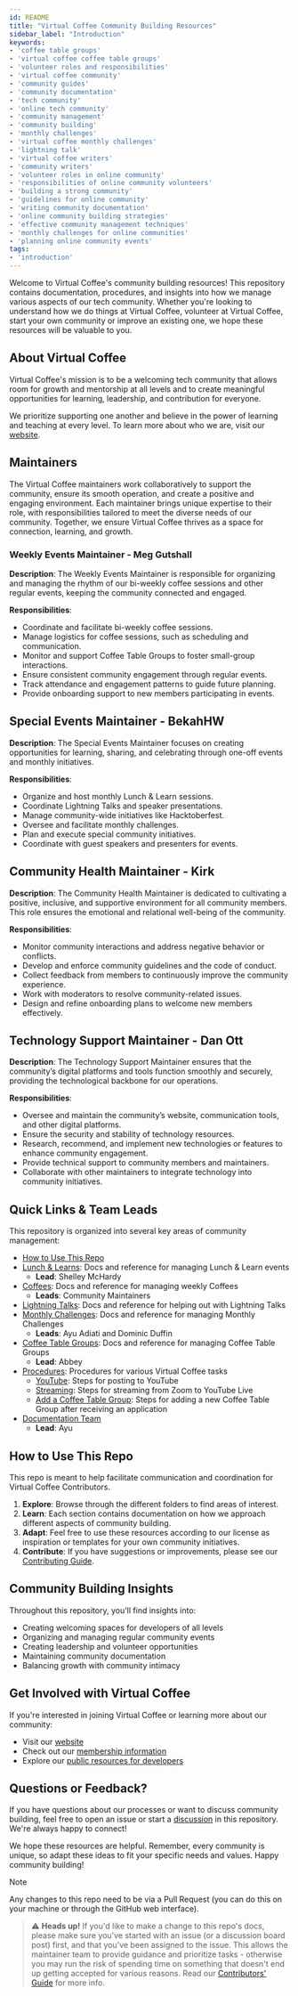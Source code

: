 ```yaml
---
id: README
title: "Virtual Coffee Community Building Resources"
sidebar_label: "Introduction"
keywords: 
- 'coffee table groups'
- 'virtual coffee coffee table groups'
- 'volunteer roles and responsibilities'
- 'virtual coffee community'
- 'community guides'
- 'community documentation'
- 'tech community'
- 'online tech community'
- 'community management'
- 'community building'
- 'monthly challenges'
- 'virtual coffee monthly challenges'
- 'lightning talk'
- 'virtual coffee writers'
- 'community writers'
- 'volunteer roles in online community'
- 'responsibilities of online community volunteers'
- 'building a strong community'
- 'guidelines for online community'
- 'writing community documentation'
- 'online community building strategies'
- 'effective community management techniques'
- 'monthly challenges for online communities'
- 'planning online community events'
tags: 
- 'introduction'
---
```


Welcome to Virtual Coffee's community building resources! This repository contains documentation, procedures, and insights into how we manage various aspects of our tech community. Whether you're looking to understand how we do things at Virtual Coffee, volunteer at Virtual Coffee, start your own community or improve an existing one, we hope these resources will be valuable to you.

## About Virtual Coffee

Virtual Coffee's mission is to be a welcoming tech community that allows room for growth and mentorship at all levels and to create meaningful opportunities for learning, leadership, and contribution for everyone.

We prioritize supporting one another and believe in the power of learning and teaching at every level. To learn more about who we are, visit our [website](https://virtualcoffee.io/about).

## Maintainers

The Virtual Coffee maintainers work collaboratively to support the community, ensure its smooth operation, and create a positive and engaging environment. Each maintainer brings unique expertise to their role, with responsibilities tailored to meet the diverse needs of our community. Together, we ensure Virtual Coffee thrives as a space for connection, learning, and growth.

### Weekly Events Maintainer - Meg Gutshall

**Description**: The Weekly Events Maintainer is responsible for organizing and managing the rhythm of our bi-weekly coffee sessions and other regular events, keeping the community connected and engaged.

**Responsibilities**:

- Coordinate and facilitate bi-weekly coffee sessions.
- Manage logistics for coffee sessions, such as scheduling and communication.
- Monitor and support Coffee Table Groups to foster small-group interactions.
- Ensure consistent community engagement through regular events.
- Track attendance and engagement patterns to guide future planning.
- Provide onboarding support to new members participating in events.

## Special Events Maintainer - BekahHW

**Description**: The Special Events Maintainer focuses on creating opportunities for learning, sharing, and celebrating through one-off events and monthly initiatives.

**Responsibilities**:

- Organize and host monthly Lunch & Learn sessions.
- Coordinate Lightning Talks and speaker presentations.
- Manage community-wide initiatives like Hacktoberfest.
- Oversee and facilitate monthly challenges.
- Plan and execute special community initiatives.
- Coordinate with guest speakers and presenters for events.

## Community Health Maintainer - Kirk

**Description**: The Community Health Maintainer is dedicated to cultivating a positive, inclusive, and supportive environment for all community members. This role ensures the emotional and relational well-being of the community.

**Responsibilities**:

- Monitor community interactions and address negative behavior or conflicts.
- Develop and enforce community guidelines and the code of conduct.
- Collect feedback from members to continuously improve the community experience.
- Work with moderators to resolve community-related issues.
- Design and refine onboarding plans to welcome new members effectively.

## Technology Support Maintainer - Dan Ott

**Description**: The Technology Support Maintainer ensures that the community’s digital platforms and tools function smoothly and securely, providing the technological backbone for our operations.

**Responsibilities**:

- Oversee and maintain the community’s website, communication tools, and other digital platforms.
- Ensure the security and stability of technology resources.
- Research, recommend, and implement new technologies or features to enhance community engagement.
- Provide technical support to community members and maintainers.
- Collaborate with other maintainers to integrate technology into community initiatives.

## Quick Links & Team Leads

This repository is organized into several key areas of community management:

- [How to Use This Repo](#how-to-use-this-repo)
- [Lunch & Learns](./lunch-and-learns): Docs and reference for managing Lunch & Learn events
  - **Lead**: Shelley McHardy
- [Coffees](./coffees): Docs and reference for managing weekly Coffees
  - **Leads**: Community Maintainers
- [Lightning Talks](./lightning-talks): Docs and reference for helping out with Lightning Talks
- [Monthly Challenges](./monthly-challenges): Docs and reference for managing Monthly Challenges
  - **Leads**: Ayu Adiati and Dominic Duffin
- [Coffee Table Groups](./coffee-table-groups): Docs and reference for managing Coffee Table Groups
  - **Lead**: Abbey
- [Procedures](./procedures): Procedures for various Virtual Coffee tasks
  - [YouTube](./procedures/youtube.md): Steps for posting to YouTube
  - [Streaming](./procedures/streaming.md): Steps for streaming from Zoom to YouTube Live
  - [Add a Coffee Table Group](./procedures/add-coffee-table-group.md): Steps for adding a new Coffee Table Group after receiving an application
- [Documentation Team](https://github.com/Virtual-Coffee/VC-Community-Docs/blob/main/docs/roles-and-responsibilities/team-leads.md#documentation-team-lead)
  - **Lead**: Ayu

## How to Use This Repo

This repo is meant to help facilitate communication and coordination for Virtual Coffee Contributors.

1. **Explore**: Browse through the different folders to find areas of interest.
2. **Learn**: Each section contains documentation on how we approach different aspects of community building.
3. **Adapt**: Feel free to use these resources according to our license as inspiration or templates for your own community initiatives.
4. **Contribute**: If you have suggestions or improvements, please see our [Contributing Guide](./CONTRIBUTING.md).

## Community Building Insights

Throughout this repository, you'll find insights into:

- Creating welcoming spaces for developers of all levels
- Organizing and managing regular community events
- Creating leadership and volunteer opportunities
- Maintaining community documentation
- Balancing growth with community intimacy

## Get Involved with Virtual Coffee

If you're interested in joining Virtual Coffee or learning more about our community:

- Visit our [website](https://virtualcoffee.io)
- Check out our [membership information](https://virtualcoffee.io/join)
- Explore our [public resources for developers](https://virtualcoffee.io/resources)

## Questions or Feedback?

If you have questions about our processes or want to discuss community building, feel free to open an issue or start a [discussion](https://github.com/Virtual-Coffee/VC-Community-Docs/discussions) in this repository. We're always happy to connect!

We hope these resources are helpful. Remember, every community is unique, so adapt these ideas to fit your specific needs and values. Happy community building!

> [!NOTE]  
> Any changes to this repo need to be via a Pull Request (you can do this on your machine or through the GitHub web interface).

> ⚠️ **Heads up!** If you'd like to make a change to this repo's docs, please make sure you've started with an issue (or a discussion board post) first, and that you've been assigned to the issue. This allows the maintainer team to provide guidance and prioritize tasks - otherwise you may run the risk of spending time on something that doesn't end up getting accepted for various reasons. Read our [Contributors' Guide](./CONTRIBUTING.md) for more info.
